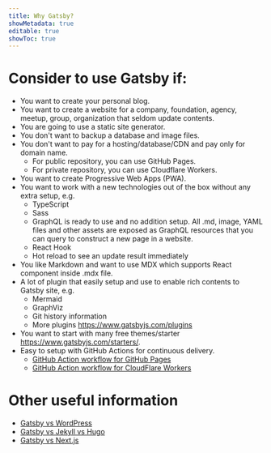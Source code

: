 ```yaml
---
title: Why Gatsby?
showMetadata: true
editable: true
showToc: true
---
```


# Consider to use Gatsby if:
- You want to create your personal blog.
- You want to create a website for a company, foundation, agency, meetup, group, organization that seldom update contents.
- You are going to use a static site generator.
- You don't want to backup a database and image files.
- You don't want to pay for a hosting/database/CDN and pay only for domain name.
  - For public repository, you can use GitHub Pages.
  - For private repository, you can use Cloudflare Workers.
- You want to create Progressive Web Apps (PWA).
- You want to work with a new technologies out of the box without any extra setup, e.g.
  - TypeScript
  - Sass
  - GraphQL is ready to use and no addition setup. All .md, image, YAML files and other assets are exposed as GraphQL resources that you can query to construct a new page in a website.
  - React Hook
  - Hot reload to see an update result immediately
- You like Markdown and want to use MDX which supports React component inside .mdx file.
- A lot of plugin that easily setup and use to enable rich contents to Gatsby site, e.g.
  - Mermaid
  - GraphViz
  - Git history information
  - More plugins https://www.gatsbyjs.com/plugins
- You want to start with many free themes/starter https://www.gatsbyjs.com/starters/.
- Easy to setup with GitHub Actions for continuous delivery.
  - [GitHub Action workflow for GitHub Pages](/programming-cookbook/github-actions/deploy-to-github-pages)
  - [GitHub Action workflow for CloudFlare Workers](/programming-cookbook/github-actions/deploy-to-cloudflare-workers)

# Other useful information
- [Gatsby vs WordPress](https://www.gatsbyjs.com/features/cms/gatsby-vs-wordpress/)
- [Gatsby vs Jekyll vs Hugo](https://www.gatsbyjs.com/features/jamstack/gatsby-vs-jekyll-vs-hugo/)
- [Gatsby vs Next.js](https://www.gatsbyjs.com/features/jamstack/gatsby-vs-nextjs/)
